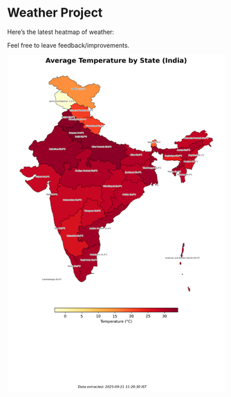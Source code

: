 # Weather Project

Here’s the latest heatmap of weather:

Feel free to leave feedback/improvements.

![India Heatmap](docs/assets/india_heatmap.png?v=CF9229)
